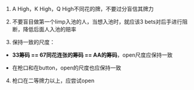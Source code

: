 1. A High，K High，Q High不同花的牌，不要过分盲信其牌力

2. 不要盲目做第一个limp入池的人，当想入池时，就应该3 bets对后手进行阻断，降低后面人入池的赔率

3. 保持一致的尺度：

- **33筹码 == 67同花连张的筹码 == AA的筹码**，open尺度应保持一致

- 在枪口和在button，open的尺度也应保持一致

4. 枪口在二等牌力以上，应尝试open